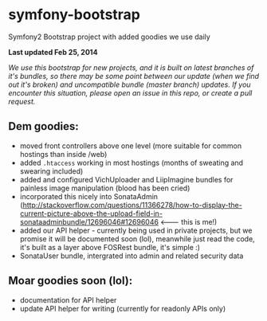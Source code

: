 symfony-bootstrap
=================

Symfony2 Bootstrap project with added goodies we use daily

**Last updated Feb 25, 2014**

*We use this bootstrap for new projects, and it is built on latest branches of it's bundles, so there may be some point between our update (when we find out it's broken) and uncompatible bundle (master branch) updates. If you encounter this situation, please open an issue in this repo, or create a pull request.*

Dem goodies:
-----------

* moved front controllers above one level (more suitable for common hostings than inside /web)
* added `.htaccess` working in most hostings (months of sweating and swearing included)
* added and configured VichUploader and LiipImagine bundles for painless image manipulation (blood has been cried)
* incorporated this nicely into SonataAdmin (http://stackoverflow.com/questions/11366278/how-to-display-the-current-picture-above-the-upload-field-in-sonataadminbundle/12696046#12696046 <--- this is me!)
* added our API helper - currently being used in private projects, but we promise it will be documented soon (lol), meanwhile just read the code, it's built as a layer above FOSRest bundle, it's simple :)
* SonataUser bundle, intergrated into admin and related security data


Moar goodies soon (lol):
-----------------

* documentation for API helper
* update API helper for writing (currently for readonly APIs only)
